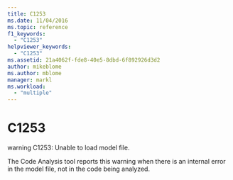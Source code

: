 ```yaml
---
title: C1253
ms.date: 11/04/2016
ms.topic: reference
f1_keywords:
  - "C1253"
helpviewer_keywords:
  - "C1253"
ms.assetid: 21a4062f-fde8-40e5-8dbd-6f892926d3d2
author: mikeblome
ms.author: mblome
manager: markl
ms.workload:
  - "multiple"
---
```

# C1253
warning C1253: Unable to load model file.

 The Code Analysis tool reports this warning when there is an internal error in the model file, not in the code being analyzed.